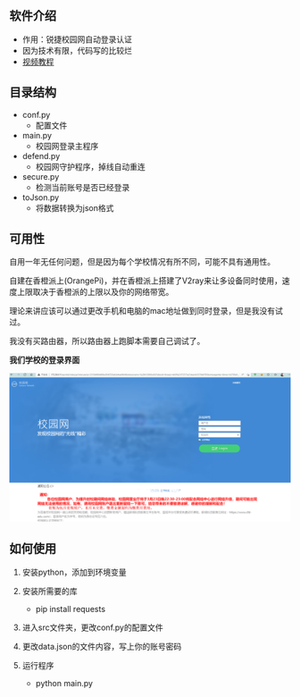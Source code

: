 软件介绍
----
- 作用：锐捷校园网自动登录认证
- 因为技术有限，代码写的比较烂
- [视频教程](https://www.bilibili.com/video/BV1aZ4y1m7Jz)

目录结构
----

- conf.py
  - 配置文件
- main.py
  - 校园网登录主程序
- defend.py
  - 校园网守护程序，掉线自动重连
- secure.py
  - 检测当前账号是否已经登录
- toJson.py
  - 将数据转换为json格式

可用性
----

自用一年无任何问题，但是因为每个学校情况有所不同，可能不具有通用性。

自建在香橙派上(OrangePi)，并在香橙派上搭建了V2ray来让多设备同时使用，速度上限取决于香橙派的上限以及你的网络带宽。

理论来讲应该可以通过更改手机和电脑的mac地址做到同时登录，但是我没有试过。

我没有买路由器，所以路由器上跑脚本需要自己调试了。

**我们学校的登录界面**

![img](./img.png)

如何使用
----
1. 安装python，添加到环境变量
2. 安装所需要的库
     - pip install requests

3. 进入src文件夹，更改conf.py的配置文件
4. 更改data.json的文件内容，写上你的账号密码
5. 运行程序
   - python main.py
